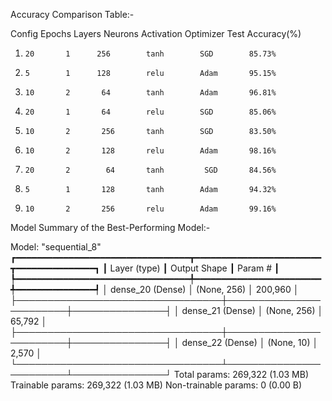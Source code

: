 Accuracy Comparison Table:-


Config  Epochs  Layers  Neurons  Activation  Optimizer  Test Accuracy(%)
1)     20       1      256        tanh        SGD        85.73%
2)     5        1      128        relu        Adam       95.15%
3)     10       2       64        tanh        Adam       96.81%
4)     20       1       64        relu        SGD        85.06%
5)     10       2       256       tanh        SGD        83.50%
6)     10       2       128       relu        Adam       98.16%
7)     20       2        64       tanh         SGD       84.56%
8)     5        1       128       tanh        Adam       94.32%
9)     10       2       256       relu        Adam       99.16%



Model Summary of the Best-Performing Model:-

Model: "sequential_8"
┏━━━━━━━━━━━━━━━━━━━━━━━━━━━━━━━━━┳━━━━━━━━━━━━━━━━━━━━━━━━┳━━━━━━━━━━━━━━━┓
┃ Layer (type)                    ┃ Output Shape           ┃       Param # ┃
┡━━━━━━━━━━━━━━━━━━━━━━━━━━━━━━━━━╇━━━━━━━━━━━━━━━━━━━━━━━━╇━━━━━━━━━━━━━━━┩
│ dense_20 (Dense)                │ (None, 256)            │       200,960 │
├─────────────────────────────────┼────────────────────────┼───────────────┤
│ dense_21 (Dense)                │ (None, 256)            │        65,792 │
├─────────────────────────────────┼────────────────────────┼───────────────┤
│ dense_22 (Dense)                │ (None, 10)             │         2,570 │
└─────────────────────────────────┴────────────────────────┴───────────────┘
 Total params: 269,322 (1.03 MB)
 Trainable params: 269,322 (1.03 MB)
 Non-trainable params: 0 (0.00 B)

